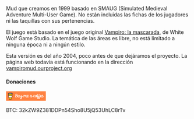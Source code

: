 Mud que creamos en 1999 basado en SMAUG (Simulated Medieval Adventure Multi-User Game). No están incluidas las fichas de los jugadores ni las taquillas con sus pertenencias.    
   
El juego está basado en el juego original <a href="https://whitewolf.fandom.com/es/wiki/Vampiro:_La_Mascarada" target="_blank">Vampiro: la mascarada</a>, de White Wolf Game Studio. La temática de las áreas es libre, no está limitado a ninguna época ni a ningún estilo.   
   
Esta versión es del año 2004, poco antes de que dejáramos el proyecto. La página web todavía está funcionando en la dirección <a href="http://vampiromud.ourproject.org/" target="_blank"> vampiromud.ourproject.org </a>   
   
#### Donaciones    
    
<a href="https://www.buymeacoffee.com/yeadan" target="_blank">
<img src="https://github.com/yeadan/blockenergy/blob/master/public/default-orange.png" alt="Buy Me A Coffee" style="height: 26px !important;width: 109px !important;" >
</a>   
   
BTC: 32kZW9Z381DDPn54Sho8U5jQ53UhLC8rTv
